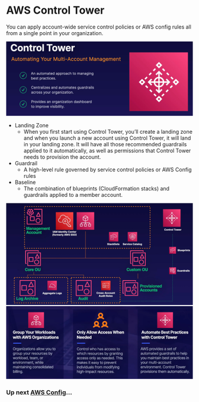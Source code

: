 # AWS Control Tower

You can apply account-wide service control policies or AWS config rules all from a single point in your organization.

![Control Tower](../../assets/aws-control-tower.png)

- Landing Zone
  - When you first start using Control Tower, you’ll create a landing zone and when you launch a new account using Control Tower, it will land in your landing zone. It will have all those recommended guardrails applied to it automatically, as well as permissions that Control Tower needs to provision the account.
- Guardrail
  - A high-level rule governed by service control policies or AWS Config rules
- Baseline
  - The combination of blueprints (CloudFormation stacks) and guardrails applied to a member account.

![Control Tower](../../assets/aws-control-tower-example.png)
![Control Tower](../../assets/aws-control-tower-summary.png)

### Up next [AWS Config](../aws-config/README.md)...

